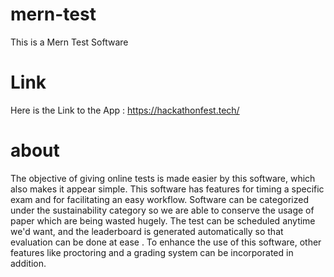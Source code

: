 # mern-test
This is a Mern Test Software

# Link
Here is the Link to the App : https://hackathonfest.tech/

# about
The objective of giving online tests is made easier by this software, which also makes it appear simple. This software has features for timing a specific exam and for facilitating an easy workflow. Software can be categorized under the sustainability category so we are able to conserve the usage of paper which are being wasted hugely. The test can be scheduled anytime we'd want, and the leaderboard is generated automatically so that evaluation can be done at ease .  To enhance the use of this software, other features like proctoring and a grading system can be incorporated in addition.
